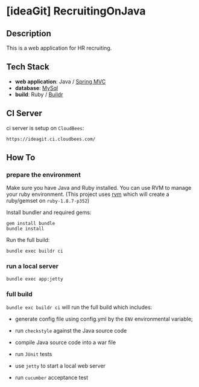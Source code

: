 [ideaGit] RecruitingOnJava
================

Description
----------------

This is a web application for HR recruiting.

Tech Stack
---------

* __web application__: Java / [Spring MVC](http://www.springsource.org)
* __database__: [MySql](http://www.mysql.com/)
* __build__: Ruby / [Buildr](http://buildr.apache.org/)

CI Server
-------

ci server is setup on `CloudBees`:

    https://ideagit.ci.cloudbees.com/

How To
------

### prepare the environment

Make sure you have Java and Ruby installed. You can use RVM to manage your ruby environment. (This project uses [rvm](https://rvm.io/) which will create a ruby/gemset on `ruby-1.8.7-p352`)

Install bundler and required gems:

    gem install bundle
    bundle install

Run the full build:

    bundle exec buildr ci

### run a local server

    bundle exec app:jetty

### full build

`bundle exc buildr ci` will run the full build which includes:

* generate config file using config.yml by the `ENV` environmental variable;

* run `checkstyle` against the Java source code

* compile Java source code into a war file

* run `JUnit` tests

* use `jetty` to start a local web server

* run `cucumber` acceptance test


